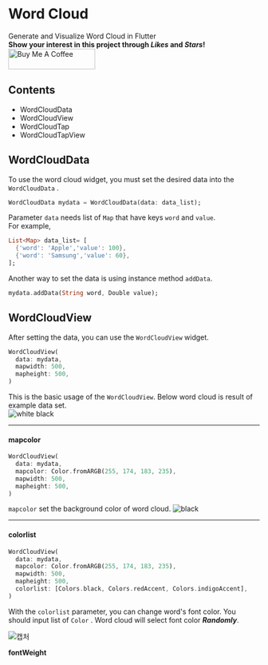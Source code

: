 # Word Cloud
Generate and Visualize Word Cloud in Flutter  
**Show your interest in this project through ***Likes*** and ***Stars***!**  
<a href="https://www.buymeacoffee.com/rglie" target="_blank"><img src="https://cdn.buymeacoffee.com/buttons/default-orange.png" alt="Buy Me A Coffee" height="41" width="174"></a>  

## Contents
+ WordCloudData
+ WordCloudView
+ WordCloudTap
+ WordCloudTapView

## WordCloudData
To use the word cloud widget, you must set the desired data into the `WordCloudData` .  
```dart
WordCloudData mydata = WordCloudData(data: data_list);
```
Parameter `data` needs list of `Map` that have keys `word` and `value`.  
For example,
```dart
List<Map> data_list= [
  {'word': 'Apple','value': 100},
  {'word': 'Samsung','value': 60},
];
```
Another way to set the data is using instance method `addData`.  
```dart
mydata.addData(String word, Double value);
```

## WordCloudView
After setting the data, you can use the `WordCloudView` widget.
```dart
WordCloudView(
  data: mydata,
  mapwidth: 500,
  mapheight: 500,
)
```
This is the basic usage of the `WordCloudView`.  Below word cloud is result of example data set.    
![white black](https://drive.google.com/uc?export=view&id=1xc0z_mBl0YF94ECMhIkFX7UkJd1PETbW)


---
#### mapcolor
```dart
WordCloudView(
  data: mydata,
  mapcolor: Color.fromARGB(255, 174, 183, 235),
  mapwidth: 500,
  mapheight: 500,
)
```
`mapcolor` set the background color of word cloud.
![black](https://drive.google.com/uc?export=view&id=1XOT6A5_G5Y5V9gkOWwYXDPGdYlXmFSbC)

  
---
#### colorlist
```dart
WordCloudView(
  data: mydata,
  mapcolor: Color.fromARGB(255, 174, 183, 235),
  mapwidth: 500,
  mapheight: 500,
  colorlist: [Colors.black, Colors.redAccent, Colors.indigoAccent],
)
```
With the `colorlist` parameter, you can change word's font color. You should input list of `Color` . Word cloud will select font color ***Randomly***.  

![캡처](https://drive.google.com/uc?export=view&id=1Br7XiPwr4KRNglr61NmzSW396AGHZ4JR)

**fontWeight**
